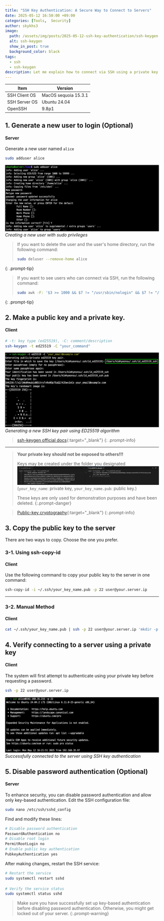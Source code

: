 ```yaml
---
title: "SSH Key Authentication: A Secure Way to Connect to Servers"
date: 2025-05-12 16:50:00 +09:00
categories: [Tools,  Security]
author: skykhs3
image:
  path: /assets/img/posts/2025-05-12-ssh-key-authentication/ssh-keygen.webp
  alt: ssh-keygen
  show_in_post: true
  background_color: black
tags:
  - ssh
  - ssh-keygen
description: Let me explain how to connect via SSH using a private key.
---
```


| Item | Version |
|-|-|
| SSH Client OS | MacOS sequoia 15.3.1 |
| SSH Server OS | Ubuntu 24.04 |
| OpenSSH | 9.8p1 |

## 1. Generate a new user to login (Optional)

#### Server
Generate a new user named `alice`
```bash
sudo adduser alice
```

![Screenshot: Creating a new user](/assets/img/posts/2025-05-12-ssh-key-authentication/adduser.webp)
*Creating a new user with sudo privileges*

> If you want to delete the user and the user's home directory, run the following command:
>```bash
> sudo deluser --remove-home alice
>```
{: .prompt-tip}

> If you want to see users who can connect via SSH, run the following command:
> ```bash
> sudo awk -F: '$3 >= 1000 && $7 != "/usr/sbin/nologin" && $7 != "/bin/false" {print $1}' /etc/passwd
>```
{: .prompt-tip}

## 2. Make a public key and a private key.
#### Client
```bash
# -t: key type (ed25519), -C: comment/description
ssh-keygen -t ed25519 -C "your_command"
```

![Screenshot: Generating SSH keys](/assets/img/posts/2025-05-12-ssh-key-authentication/ssh-keygen.webp)
*Generating a new SSH key pair using ED25519 algorithm*

>[ssh-keygen official docs](https://man.openbsd.org/ssh-keygen){:target="_blank"}
{: .prompt-info}

---

> **Your private key should not be exposed to others!!!**
> 
> Keys may be created under the folder you designated 
> ![I deleted these keys before posting](/assets/img/posts/2025-05-12-ssh-key-authentication/pri-pub.webp)
> (`your_key_name`: private key, `your_key_name.pub`: public key.)
> 
>  These keys are only used for demonstration purposes and have been deleted.
{:.prompt-danger}

> [Public-key cryptography](https://en.wikipedia.org/wiki/Public-key_cryptography){:target="_blank"}
{:.prompt-info}

## 3. Copy the public key to the server
There are two ways to copy. Choose the one you prefer.

### 3-1. Using ssh-copy-id
#### Client
Use the following command to copy your public key to the server in one command:
```bash
ssh-copy-id -i ~/.ssh/your_key_name.pub -p 22 user@your.server.ip 
```

---

### 3-2. Manual Method
#### Client
```bash
cat ~/.ssh/your_key_name.pub | ssh -p 22 user@your.server.ip 'mkdir -p ~/.ssh && chmod 700 ~/.ssh && cat >> ~/.ssh/authorized_keys && chmod 600 ~/.ssh/authorized_keys'
```

## 4. Verify connecting to a server using a private key

#### Client
The system will first attempt to authenticate using your private key before requesting a password.

```bash
ssh -p 22 user@your.server.ip
```

![Screenshot: SSH connection without password](/assets/img/posts/2025-05-12-ssh-key-authentication/ssh-without-password.webp)
*Successfully connected to the server using SSH key authentication*

## 5. Disable password authentication (Optional)

#### Server
To enhance security, you can disable password authentication and allow only key-based authentication. Edit the SSH configuration file:

```bash
sudo nano /etc/ssh/sshd_config
```

Find and modify these lines:
```bash
# Disable password authentication
PasswordAuthentication no
# Disable root login
PermitRootLogin no
# Enable public key authentication
PubkeyAuthentication yes
```

After making changes, restart the SSH service:
```bash
# Restart the service
sudo systemctl restart sshd

# Verify the service status
sudo systemctl status sshd
```

> Make sure you have successfully set up key-based authentication before disabling password authentication. Otherwise, you might get locked out of your server.
{:.prompt-warning}
